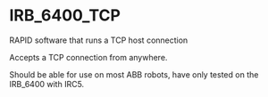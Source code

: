 # IRB_6400_TCP
RAPID software that runs a TCP host connection

Accepts a TCP connection from anywhere.

Should be able for use on most ABB robots, have only tested on the IRB_6400 with IRC5.
